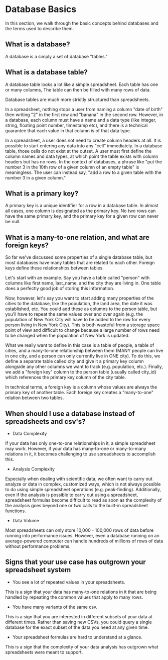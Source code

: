 <!--
   Copyright 2022 Modelyst LLC

   Licensed under the Apache License, Version 2.0 (the "License");
   you may not use this file except in compliance with the License.
   You may obtain a copy of the License at

       http://www.apache.org/licenses/LICENSE-2.0

   Unless required by applicable law or agreed to in writing, software
   distributed under the License is distributed on an "AS IS" BASIS,
   WITHOUT WARRANTIES OR CONDITIONS OF ANY KIND, either express or implied.
   See the License for the specific language governing permissions and
   limitations under the License.
 -->

# Database Basics

In this section, we walk through the basic concepts behind databases and the terms used to describe them.

## What is a database?

A database is a simply a set of database "tables."

## What is a database table?

A database table looks a lot like a simple spreadsheet. Each table has one or many columns, The table can then be filled with many rows of data.

Database tables are much more strictly structured than spreadsheets.

In a spreadsheet, nothing stops a user from naming a column "date of birth" then writing "2" in the first row and "banana" in the second row. However, in a database, each column must have a name and a data type (like integer, string, floating point number, timestamp etc), and there is a technical guarantee that each value in that column is of that data type.

In a spreadsheet, a user does not need to create column headers at all. It is possible to start entering any data into any "cell" immediately. In a database table, those cells do not exist at the outset. A user must first define the column names and data types, at which point the table exists with column headers but has no rows. In the context of databases, a phrase like "put the number 3 in the 10th row of a given column of an empty table" is meaningless. The user can instead say, "add a row to a given table with the number 3 in a given column."

## What is a primary key?

A primary key is a unique identifier for a row in a database table. In almost all cases, one column is designated as the primary key. No two rows can have the same primary key, and the primary key for a given row can never be null.

## What is a many-to-one relation, and what are foreign keys?

So far we've discussed some properties of a single database table, but most databases have many tables that are related to each other. Foreign keys define these relationships between tables.

Let's start with an example. Say you have a table called "person" with columns like first name, last_name, and the city they are living in. One table does a perfectly good job of storing this information.

Now, however, let's say you want to start adding many properties of the cities to the database, like the population, the land area, the date it was established, etc. You could add these as columns to the person table, but you'll have to repeat the same values over and over again (e.g. the population of New York City will have to be added to the row for every person living in New York City). This is both wasteful from a storage space point of view and difficult to change because a large number of rows need to be changed when the population of New York is updated.

What we really want to define in this case is a table of people, a table of cities, and a many-to-one relationship between them (MANY people can live in one city, and a person can only currently live in ONE city). To do this, we define a separate table called city and give it a primary key column alongside any other columns we want to track (e.g. population, etc.). Finally, we add a "foreign key" column to the person table (usually called city_id) which references the primary key column of the city table.

<!-- So, a row in the person table will look like: -->

<!-- | first_name | last_name | city_id |
|----------------------------------|
|   Joe      |  Smith    |    1    |


| first_name | last_name | city_id |
|----------------------------------|
|   Joe      |  Smith    |    1    | -->


In technical terms, a foreign key is a column whose values are always the primary key of another table. Each foreign key creates a "many-to-one" relation between two tables.

## When should I use a database instead of spreadsheets and csv's?


- Data Complexity

If your data has only one-to-one relationships in it, a simple spreadsheet may work. However, if your data has many-to-one or many-to-many relations in it, it becomes challenging to use spreadsheets to accomplish this.

- Analysis Complexity

Especially when dealing with scientific data, we often want to carry out analyze or data in complex, customized ways, which is not always possible to do using simple spreadsheet operations (e.g. peak-finding). Additionally, even if the analysis is possible to carry out using a spreadsheet, spreadsheet formulas become difficult to read as soon as the complexity of the analysis goes beyond one or two calls to the built-in spreadsheet functions.

- Data Volume

Most spreadsheets can only store 10,000 - 100,000 rows of data before running into performance issues. However, even a database running on an average-powered computer can handle hundreds of millions of rows of data without performance problems.

## Signs that your use case has outgrown your spreadsheet system
- You see a lot of repeated values in your spreadsheets.

This is a sign that your data has many-to-one relations in it that are being handled by repeating the common values that apply to many rows.

<!-- - You are using a lot of pivot tables or "vlookup" function calls.

Vlookup functions and pivot tables are  -->

- You have many variants of the same csv.

This is a sign that you are interested in different subsets of your data at different times. Rather than saving new CSVs, you could query a single database for the exact subset of the data you need at any given time.

- Your spreadsheet formulas are hard to understand at a glance.

This is a sign that the complexity of your data analysis has outgrown what spreadsheets were meant to support.


<!-- ## How do the terms foreign key, relation, table, and entity relate to each other?

## What is "ETL"?

## What is a query? -->
